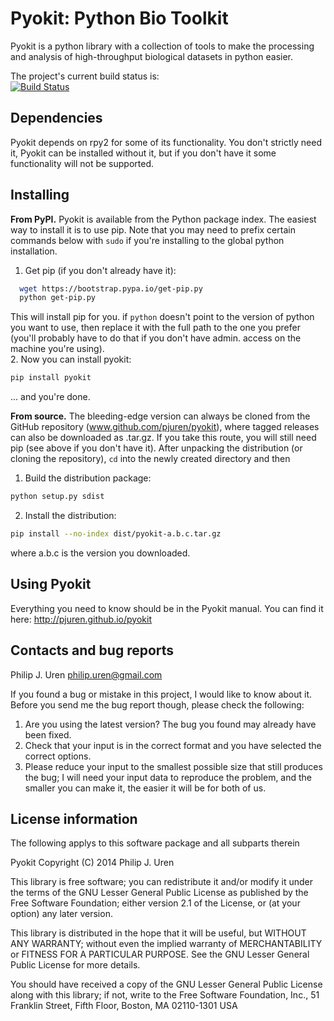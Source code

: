 Pyokit: Python Bio Toolkit
==========================

Pyokit is a python library with a collection of tools to make the processing
and analysis of high-throughput biological datasets in python easier.

The project's current build status is:  
[![Build Status](https://travis-ci.org/pjuren/pyokit.svg?branch=master)](https://travis-ci.org/pjuren/pyokit)

Dependencies
------------
Pyokit depends on rpy2 for some of its functionality. You don't strictly
need it, Pyokit can be installed without it, but if you don't have it some
functionality will not be supported.

Installing
----------
**From PyPI.** Pyokit is available from the Python package index. The easiest
way to install it is to use pip. Note that you may need to prefix certain
commands below with ```sudo``` if you're installing to the global python
installation.

1. Get pip (if you don't already have it):
```bash
  wget https://bootstrap.pypa.io/get-pip.py
  python get-pip.py
```
This will install pip for you. if ```python``` doesn't point to the version of
python you want to use, then replace it with the full path to the one you prefer
(you'll probably have to do that if you don't have admin. access on the machine
you're using).  
2. Now you can install pyokit:
```bash
pip install pyokit
```
... and you're done.

**From source.** The bleeding-edge version can always be cloned from the GitHub
repository (www.github.com/pjuren/pyokit), where tagged releases can also be
downloaded as .tar.gz. If you take this route, you will still need pip (see
above if you don't have it). After unpacking the distribution (or cloning the
repository), ```cd``` into the newly created directory and then
1. Build the distribution package:
```bash
python setup.py sdist
```
2. Install the distribution:
```bash
pip install --no-index dist/pyokit-a.b.c.tar.gz
```
where a.b.c is the version you downloaded.

Using Pyokit
------------
Everything you need to know should be in the Pyokit manual. You can find
it here: http://pjuren.github.io/pyokit

Contacts and bug reports
------------------------
Philip J. Uren
philip.uren@gmail.com

If you found a bug or mistake in this project, I would like to know about it.
Before you send me the bug report though, please check the following:

1. Are you using the latest version? The bug you found may already have been
   fixed.
2. Check that your input is in the correct format and you have selected the
   correct options.
3. Please reduce your input to the smallest possible size that still produces
   the bug; I will need your input data to reproduce the problem, and the
   smaller you can make it, the easier it will be for both of us.

License information
-------------------

  The following applys to this software package and all subparts therein  

Pyokit Copyright (C) 2014 Philip J. Uren

This library is free software; you can redistribute it and/or modify it under
the terms of the GNU Lesser General Public License as published by the Free
Software Foundation; either version 2.1 of the License, or (at your option)
any later version.

This library is distributed in the hope that it will be useful, but WITHOUT
ANY WARRANTY; without even the implied warranty of MERCHANTABILITY or FITNESS
FOR A PARTICULAR PURPOSE. See the GNU Lesser General Public License for more
details.

You should have received a copy of the GNU Lesser General Public License along
with this library; if not, write to the Free Software Foundation, Inc., 51
Franklin Street, Fifth Floor, Boston, MA 02110-1301 USA
